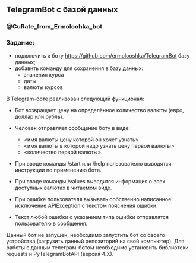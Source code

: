 ## TelegramBot с базой данных
### @CuRate_from_Ermoloohka_bot


### Задание: 

- подключить к боту https://github.com/ermolooshka/TelegramBot базу данных; 
- добавить команду для сохранения в базу данных:
     - значения курса
     - даты
     - валюты курсов


В Telegram-боте реализован следующий функционал:
- Бот возвращает цену на определённое количество валюты (евро, доллар или рубль).

- Человек отправляет сообщение боту в виде: 
   - <имя валюты цену которой он хочет узнать>  
   - <имя валюты в которой надо узнать цену первой валюты> 
   - <количество первой валюты>
 

- При вводе команды /start или /help пользователю выводятся инструкции по применению бота.
- При вводе команды /values выводится информация о всех доступных валютах в читаемом виде.
- При ошибке пользователя вызывать собственно написанное исключение APIException с текстом пояснения ошибки.
- Текст любой ошибки с указанием типа ошибки отправлятся пользователю в сообщения.


Данный бот не запущен, необходимо запустить бот со своего устройства (загрузить данный репозиторий на свой компьютер).
Для работы с данным телеграм-ботом необходимо установить библиотеки requests и PyTelegramBotAPI (версия 4.X).

